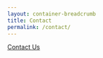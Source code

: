 ```yaml
---
layout: container-breadcrumb
title: Contact
permalink: /contact/
---
```

<!-- Contact Form -->
<div class="col-xs-12 text-center">
    <a class="btn email" href="mailto:contact@linaro.org?subject=TrustedFirmware.org - {{page.url}}">
        Contact Us
    </a>
</div>
<!-- /End Contact Form -->